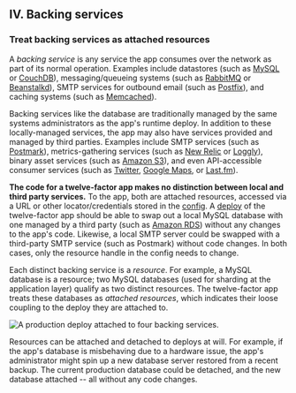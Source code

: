 ## IV. Backing services
### Treat backing services as attached resources

A *backing service* is any service the app consumes over the network as part of its normal operation.  Examples include datastores (such as [MySQL](http://dev.mysql.com/) or [CouchDB](http://couchdb.apache.org/)), messaging/queueing systems (such as [RabbitMQ](http://www.rabbitmq.com/) or [Beanstalkd](http://kr.github.com/beanstalkd/)), SMTP services for outbound email (such as [Postfix](http://www.postfix.org/)), and caching systems (such as [Memcached](http://memcached.org/)).

Backing services like the database are traditionally managed by the same systems administrators as the app's runtime deploy.  In addition to these locally-managed services, the app may also have services provided and managed by third parties.  Examples include SMTP services (such as [Postmark](http://postmarkapp.com/)), metrics-gathering services (such as [New Relic](http://newrelic.com/) or [Loggly](http://www.loggly.com/)), binary asset services (such as [Amazon S3](http://aws.amazon.com/s3/)), and even API-accessible consumer services (such as [Twitter](http://dev.twitter.com/), [Google Maps](http://code.google.com/apis/maps/index.html), or [Last.fm](http://www.last.fm/api)).

**The code for a twelve-factor app makes no distinction between local and third party services.**  To the app, both are attached resources, accessed via a URL or other locator/credentials stored in the [config](./config).  A [deploy](./codebase) of the twelve-factor app should be able to swap out a local MySQL database with one managed by a third party (such as [Amazon RDS](http://aws.amazon.com/rds/)) without any changes to the app's code.  Likewise, a local SMTP server could be swapped with a third-party SMTP service (such as Postmark) without code changes.  In both cases, only the resource handle in the config needs to change.

Each distinct backing service is a *resource*.  For example, a MySQL database is a resource; two MySQL databases (used for sharding at the application layer) qualify as two distinct resources.  The twelve-factor app treats these databases as *attached resources*, which indicates their loose coupling to the deploy they are attached to.

<img src="/images/attached-resources.png" class="full" alt="A production deploy attached to four backing services." />

Resources can be attached and detached to deploys at will.  For example, if the app's database is misbehaving due to a hardware issue, the app's administrator might spin up a new database server restored from a recent backup.  The current production database could be detached, and the new database attached -- all without any code changes.

